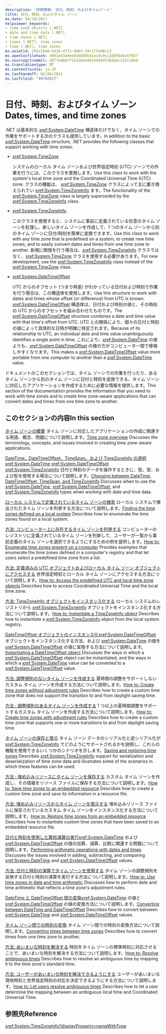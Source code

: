 ```yaml
---
description: '詳細情報: 日付、時刻、およびタイムゾーン'
title: 日付、時刻、およびタイム ゾーン
ms.date: 04/10/2017
helpviewer_keywords:
- time zone objects [.NET]
- date and time data [.NET]
- time zones [.NET]
- times [.NET], time zones
- time [.NET], time zones
ms.assetid: 295c16e0-641b-4771-94b3-39c1ffa98c13
ms.openlocfilehash: d991e43a9ee816885b41ec4c9cc28df644c87957
ms.sourcegitcommit: ddf7edb67715a5b9a45e3dd44536dabc153c1de0
ms.translationtype: MT
ms.contentlocale: ja-JP
ms.lasthandoff: 02/06/2021
ms.locfileid: "99702627"
---
```

# <a name="dates-times-and-time-zones"></a><span data-ttu-id="5fa44-103">日付、時刻、およびタイム ゾーン</span><span class="sxs-lookup"><span data-stu-id="5fa44-103">Dates, times, and time zones</span></span>

<span data-ttu-id="5fa44-104">.NET は基本的な <xref:System.DateTime> 構造体だけでなく、タイム ゾーンでの作業をサポートする次のクラスも提供しています。</span><span class="sxs-lookup"><span data-stu-id="5fa44-104">In addition to the basic <xref:System.DateTime> structure, .NET provides the following classes that support working with time zones:</span></span>

* <xref:System.TimeZone>

  <span data-ttu-id="5fa44-105">システムのローカル タイム ゾーンおよび世界協定時刻 (UTC) ゾーンでの作業を行うには、このクラスを使用します。</span><span class="sxs-lookup"><span data-stu-id="5fa44-105">Use this class to work with the system's local time zone and the Coordinated Universal Time (UTC) zone.</span></span> <span data-ttu-id="5fa44-106">クラスの機能は、 <xref:System.TimeZone> クラスによって主に置き換えられてい <xref:System.TimeZoneInfo> ます。</span><span class="sxs-lookup"><span data-stu-id="5fa44-106">The functionality of the <xref:System.TimeZone> class is largely superseded by the <xref:System.TimeZoneInfo> class.</span></span>

* <xref:System.TimeZoneInfo>

  <span data-ttu-id="5fa44-107">このクラスを使用すると、システムに事前に定義されている任意のタイム ゾーンを処理し、新しいタイム ゾーンを作成して、1 つのタイム ゾーンから別のタイム ゾーンに日付/時刻を簡単に変換できます。</span><span class="sxs-lookup"><span data-stu-id="5fa44-107">Use this class to work with any time zone that is predefined on a system, to create new time zones, and to easily convert dates and times from one time zone to another.</span></span> <span data-ttu-id="5fa44-108">新規に開発を行う場合は、<xref:System.TimeZoneInfo> クラスではなく、<xref:System.TimeZone> クラスを使用する必要があります。</span><span class="sxs-lookup"><span data-stu-id="5fa44-108">For new development, use the <xref:System.TimeZoneInfo> class instead of the <xref:System.TimeZone> class.</span></span>

* <xref:System.DateTimeOffset>

  <span data-ttu-id="5fa44-109">UTC からのオフセット (つまり時差) がわかっている日付および時刻で作業を行う場合は、この構造体を使用します。</span><span class="sxs-lookup"><span data-stu-id="5fa44-109">Use this structure to work with dates and times whose offset (or difference) from UTC is known.</span></span> <span data-ttu-id="5fa44-110"><xref:System.DateTimeOffset> 構造体は、日付および時刻の値と、その時刻の UTC からのオフセットを組み合わせたものです。</span><span class="sxs-lookup"><span data-stu-id="5fa44-110">The <xref:System.DateTimeOffset> structure combines a date and time value with that time's offset from UTC.</span></span> <span data-ttu-id="5fa44-111">UTC との関係により、個々の日付と時刻の値によって具体的な日時が明確に特定されます。</span><span class="sxs-lookup"><span data-stu-id="5fa44-111">Because of its relationship to UTC, an individual date and time value unambiguously identifies a single point in time.</span></span> <span data-ttu-id="5fa44-112">これにより、<xref:System.DateTime> の値よりも、<xref:System.DateTimeOffset> の値の方がコンピューター間で移植しやすくなります。</span><span class="sxs-lookup"><span data-stu-id="5fa44-112">This makes a <xref:System.DateTimeOffset> value more portable from one computer to another than a <xref:System.DateTime> value.</span></span>

<span data-ttu-id="5fa44-113">ドキュメントのこのセクションでは、タイム ゾーンでの作業を行ったり、あるタイム ゾーンから別のタイム ゾーンに日付と時刻を変換できる、タイム ゾーンに対応したアプリケーションを作成するために必要な情報を提供します。</span><span class="sxs-lookup"><span data-stu-id="5fa44-113">This section of the documentation provides the information that you need to work with time zones and to create time zone-aware applications that can convert dates and times from one time zone to another.</span></span>

## <a name="in-this-section"></a><span data-ttu-id="5fa44-114">このセクションの内容</span><span class="sxs-lookup"><span data-stu-id="5fa44-114">In this section</span></span>

<span data-ttu-id="5fa44-115">[タイム ゾーンの概要](time-zone-overview.md) タイム ゾーンに対応したアプリケーションの作成に関連する用語、概念、問題について説明します。</span><span class="sxs-lookup"><span data-stu-id="5fa44-115">[Time zone overview](time-zone-overview.md) Discusses the terminology, concepts, and issues involved in creating time zone-aware applications.</span></span>

<span data-ttu-id="5fa44-116">[DateTime、DateTimeOffset、TimeSpan、および TimeZoneInfo の選択](choosing-between-datetime.md)<xref:System.DateTime> <xref:System.DateTimeOffset> <xref:System.TimeZoneInfo> 日付と時刻のデータを操作するときに、型、型、および型を使用する場合について説明します。</span><span class="sxs-lookup"><span data-stu-id="5fa44-116">[Choosing between DateTime, DateTimeOffset, TimeSpan, and TimeZoneInfo](choosing-between-datetime.md) Discusses when to use the <xref:System.DateTime>, <xref:System.DateTimeOffset>, and <xref:System.TimeZoneInfo> types when working with date and time data.</span></span>

<span data-ttu-id="5fa44-117">[ローカル システムで定義されているタイム ゾーンの検索](finding-the-time-zones-on-local-system.md) ローカル システムで検出されたタイム ゾーンを列挙する方法について説明します。</span><span class="sxs-lookup"><span data-stu-id="5fa44-117">[Finding the time zones defined on a local system](finding-the-time-zones-on-local-system.md) Describes how to enumerate the time zones found on a local system.</span></span>

<span data-ttu-id="5fa44-118">[方法: コンピューター上に存在するタイム ゾーンを列挙する](enumerate-time-zones.md) コンピューターのレジストリに定義されているタイム ゾーンを列挙して、ユーザーが一覧から事前定義のタイム ゾーンを選択できるようにするための例を提供します。</span><span class="sxs-lookup"><span data-stu-id="5fa44-118">[How to: Enumerate time zones present on a computer](enumerate-time-zones.md) Provides examples that enumerate the time zones defined in a computer's registry and that let users select a predefined time zone from a list.</span></span>

<span data-ttu-id="5fa44-119">[方法: 定義済みの UTC オブジェクトおよびローカル タイム ゾーン オブジェクトにアクセスする](access-utc-and-local.md) 世界協定時刻とローカル タイム ゾーンにアクセスする方法について説明します。</span><span class="sxs-lookup"><span data-stu-id="5fa44-119">[How to: Access the predefined UTC and local time zone objects](access-utc-and-local.md) Describes how to access Coordinated Universal Time and the local time zone.</span></span>

<span data-ttu-id="5fa44-120">[方法: TimeZoneInfo オブジェクトをインスタンス化する](instantiate-time-zone-info.md) ローカル システムのレジストリから <xref:System.TimeZoneInfo> オブジェクトをインスタンス化する方法について説明します。</span><span class="sxs-lookup"><span data-stu-id="5fa44-120">[How to: Instantiate a TimeZoneInfo object](instantiate-time-zone-info.md) Describes how to instantiate a <xref:System.TimeZoneInfo> object from the local system registry.</span></span>

<span data-ttu-id="5fa44-121">[DateTimeOffset オブジェクトのインスタンス化](instantiating-a-datetimeoffset-object.md)<xref:System.DateTimeOffset> オブジェクトをインスタンス化する方法、および <xref:System.DateTime> の値を <xref:System.DateTimeOffset> の値に変換する方法について説明します。</span><span class="sxs-lookup"><span data-stu-id="5fa44-121">[Instantiating a DateTimeOffset object](instantiating-a-datetimeoffset-object.md) Discusses the ways in which a <xref:System.DateTimeOffset> object can be instantiated, and the ways in which a <xref:System.DateTime> value can be converted to a <xref:System.DateTimeOffset> value.</span></span>

<span data-ttu-id="5fa44-122">[方法: 調整規則のないタイム ゾーンを作成する](create-time-zones-without-adjustment-rules.md) 夏時間の調整をサポートしないカスタム タイム ゾーンを作成する方法について説明します。</span><span class="sxs-lookup"><span data-stu-id="5fa44-122">[How to: Create time zones without adjustment rules](create-time-zones-without-adjustment-rules.md) Describes how to create a custom time zone that does not support the transition to and from daylight saving time.</span></span>

<span data-ttu-id="5fa44-123">[方法 : 調整規則のあるタイム ゾーンを作成する](create-time-zones-with-adjustment-rules.md) 1 つ以上の夏時間調整をサポートするカスタム タイム ゾーンを作成する方法について説明します。</span><span class="sxs-lookup"><span data-stu-id="5fa44-123">[How to: Create time zones with adjustment rules](create-time-zones-with-adjustment-rules.md) Describes how to create a custom time zone that supports one or more transitions to and from daylight saving time.</span></span>

<span data-ttu-id="5fa44-124">[タイム ゾーンの保存と復元](saving-and-restoring-time-zones.md) タイム ゾーン データのシリアル化と逆シリアル化が <xref:System.TimeZoneInfo> でどのようにサポートされるかを説明し、これらの機能を使用できるいくつかのシナリオを示します。</span><span class="sxs-lookup"><span data-stu-id="5fa44-124">[Saving and restoring time zones](saving-and-restoring-time-zones.md) Describes <xref:System.TimeZoneInfo> support for serialization and deserialization of time zone data and illustrates some of the scenarios in which these features can be used.</span></span>

<span data-ttu-id="5fa44-125">[方法 : 埋め込みリソースにタイム ゾーンを保存する](save-time-zones-to-an-embedded-resource.md) カスタム タイム ゾーンを作成し、その情報をリソース ファイルに保存する方法について説明します。</span><span class="sxs-lookup"><span data-stu-id="5fa44-125">[How to: Save time zones to an embedded resource](save-time-zones-to-an-embedded-resource.md) Describes how to create a custom time zone and save its information in a resource file.</span></span>

<span data-ttu-id="5fa44-126">[方法: 埋め込みリソースからタイム ゾーンを復元する](restore-time-zones-from-an-embedded-resource.md) 埋め込みリソース ファイルに保存されているカスタム タイム ゾーンをインスタンス化する方法について説明します。</span><span class="sxs-lookup"><span data-stu-id="5fa44-126">[How to: Restore time zones from an embedded resource](restore-time-zones-from-an-embedded-resource.md) Describes how to instantiate custom time zones that have been saved to an embedded resource file.</span></span>

<span data-ttu-id="5fa44-127">[日付と時刻を使用した算術演算の実行](performing-arithmetic-operations.md)<xref:System.DateTime> および <xref:System.DateTimeOffset> の値の加算、減算、比較に関連する問題について説明します。</span><span class="sxs-lookup"><span data-stu-id="5fa44-127">[Performing arithmetic operations with dates and times](performing-arithmetic-operations.md) Discusses the issues involved in adding, subtracting, and comparing <xref:System.DateTime> and <xref:System.DateTimeOffset> values.</span></span>

<span data-ttu-id="5fa44-128">[方法: 日付と時刻の演算でタイム ゾーンを使用する](use-time-zones-in-arithmetic.md) タイム ゾーンの調整規則を反映する日付と時刻の演算を実行する方法について説明します。</span><span class="sxs-lookup"><span data-stu-id="5fa44-128">[How to: Use time zones in date and time arithmetic](use-time-zones-in-arithmetic.md) Discusses how to perform date and time arithmetic that reflects a time zone's adjustment rules.</span></span>

<span data-ttu-id="5fa44-129">[DateTime と DateTimeOffset 間の変換](converting-between-datetime-and-offset.md)<xref:System.DateTime> の値と <xref:System.DateTimeOffset> の値の変換方法について説明します。</span><span class="sxs-lookup"><span data-stu-id="5fa44-129">[Converting between DateTime and DateTimeOffset](converting-between-datetime-and-offset.md) Describes how to convert between <xref:System.DateTime> and <xref:System.DateTimeOffset> values.</span></span>

<span data-ttu-id="5fa44-130">[タイム ゾーン間での時刻の変換](converting-between-time-zones.md) タイム ゾーン間での時刻の変換方法について説明します。</span><span class="sxs-lookup"><span data-stu-id="5fa44-130">[Converting times between time zones](converting-between-time-zones.md) Describes how to convert times from one time zone to another.</span></span>

<span data-ttu-id="5fa44-131">[方法: あいまいな時刻を解決する](resolve-ambiguous-times.md) 時刻をタイム ゾーンの標準時刻に対応させることで、あいまいな時刻を解決する方法について説明します。</span><span class="sxs-lookup"><span data-stu-id="5fa44-131">[How to: Resolve ambiguous times](resolve-ambiguous-times.md) Describes how to resolve an ambiguous time by mapping it to the time zone's standard time.</span></span>

<span data-ttu-id="5fa44-132">[方法: ユーザーがあいまいな時刻を解決できるようにする](let-users-resolve-ambiguous-times.md) ユーザーがあいまいな現地時刻と世界協定時刻の対応を決定できるようにする方法について説明します。</span><span class="sxs-lookup"><span data-stu-id="5fa44-132">[How to: Let users resolve ambiguous times](let-users-resolve-ambiguous-times.md) Describes how to let a user determine the mapping between an ambiguous local time and Coordinated Universal Time.</span></span>

## <a name="reference"></a><span data-ttu-id="5fa44-133">参照先</span><span class="sxs-lookup"><span data-stu-id="5fa44-133">Reference</span></span>

<xref:System.TimeZoneInfo?displayProperty=nameWithType>
